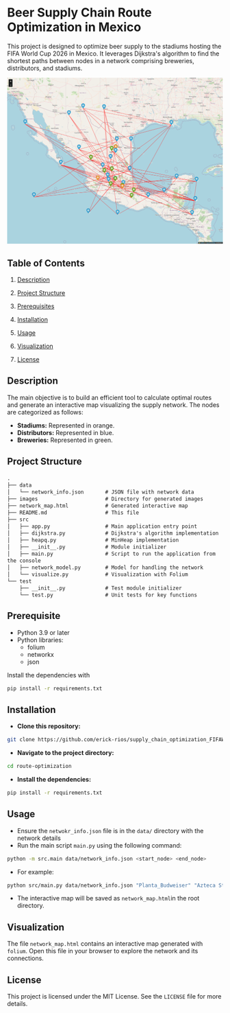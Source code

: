 # Beer Supply Chain Route Optimization in Mexico

This project is designed to optimize beer supply to the stadiums hosting the FIFA World Cup 2026 in Mexico. It leverages Dijkstra's algorithm to find the shortest paths between nodes in a network comprising breweries, distributors, and stadiums.

![Network Map Preview](images/Screenshot%202024-11-18%20at%2014-53-23%20.png)


## Table of Contents

1. [Description](#description)
2. [Project Structure](#project-structure)
3. [Prerequisites](#prerequisites)
4. [Installation](#installation)
5. [Usage](#usage)
6. [Visualization](#visualization)

9. [License](#license)

## Description

The main objective is to build an efficient tool to calculate optimal routes and generate an interactive map visualizing the supply network. The nodes are categorized as follows:
- **Stadiums:** Represented in orange.
- **Distributors:** Represented in blue.
- **Breweries:** Represented in green.

## Project Structure

```plaintext
.
├── data
│   └── network_info.json       # JSON file with network data
├── images                      # Directory for generated images
├── network_map.html            # Generated interactive map
├── README.md                   # This file
├── src
│   ├── app.py                  # Main application entry point
│   ├── dijkstra.py             # Dijkstra's algorithm implementation
│   ├── heapq.py                # MinHeap implementation
│   ├── __init__.py             # Module initializer
│   ├── main.py                 # Script to run the application from the console
│   ├── network_model.py        # Model for handling the network
│   └── visualize.py            # Visualization with Folium
└── test
    ├── __init__.py             # Test module initializer
    └── test.py                 # Unit tests for key functions
```

## Prerequisite

- Python 3.9 or later
- Python libraries:
    - folium
    - networkx
    - json

Install the dependencies with 

```bash
pip install -r requirements.txt
```

## Installation

- **Clone this repository:**
```bash
git clone https://github.com/erick-rios/supply_chain_optimization_FIFAWC2026/
```
- **Navigate to the project directory:**
```bash
cd route-optimization
```
- **Install the dependencies:**
```bash
pip install -r requirements.txt
```

## Usage

- Ensure the `netwokr_info.json` file is in the `data/` directory with the network details
- Run the main script `main.py` using the following command:
```bash
python -m src.main data/network_info.json <start_node> <end_node>
```
- For example:
```bash
python src/main.py data/network_info.json "Planta_Budweiser" "Azteca Stadium"
```
- The interactive map will be saved as `network_map.html`in the root directory.

## Visualization

The file `network_map.html` contains an interactive map generated with `folium`. Open this file in your browser to explore the network and its connections.

## License

This project is licensed under the MIT License. See the `LICENSE` file for more details.

